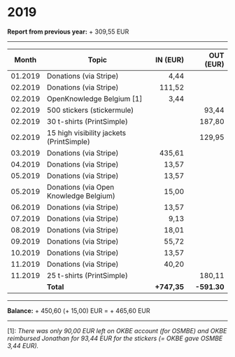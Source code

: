 # 2019

**Report from previous year:** + 309,55 EUR

---

| Month   | Topic                                    |    IN (EUR) |   OUT (EUR) |
| ------- | ---------------------------------------- | ----------: | ----------: |
| 01.2019 | Donations (via Stripe)                   |        4,44 |             |
| 02.2019 | Donations (via Stripe)                   |      111,52 |             |
| 02.2019 | OpenKnowledge Belgium [1]                |        3,44 |             |
| 02.2019 | 500 stickers (stickermule)               |             |       93,44 |
| 02.2019 | 30 t-shirts (PrintSimple)                |             |      187,80 |
| 02.2019 | 15 high visibility jackets (PrintSimple) |             |      129,95 |
| 03.2019 | Donations (via Stripe)                   |      435,61 |             |
| 04.2019 | Donations (via Stripe)                   |       13,57 |             |
| 05.2019 | Donations (via Stripe)                   |       13,57 |             |
| 05.2019 | Donations (via Open Knowledge Belgium)   |       15,00 |             |
| 06.2019 | Donations (via Stripe)                   |       13,57 |             |
| 07.2019 | Donations (via Stripe)                   |        9,13 |             |
| 08.2019 | Donations (via Stripe)                   |       18,01 |             |
| 09.2019 | Donations (via Stripe)                   |       55,72 |             |
| 10.2019 | Donations (via Stripe)                   |       13,57 |             |
| 11.2019 | Donations (via Stripe)                   |       40,20 |             |
| 11.2019 | 25 t-shirts (PrintSimple)                |             |      180,11 |
|         | **Total**                                | **+747,35** | **-591.30** |

---

**Balance:** + 450,60 (+ 15,00) EUR = + 465,60 EUR

---

[1]: *There was only 90,00 EUR left on OKBE account (for OSMBE) and OKBE reimbursed Jonathan for 93,44 EUR for the stickers (= OKBE gave OSMBE 3,44 EUR).*
